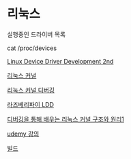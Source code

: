 # 리눅스

실행중인 드라이버 목록

cat /proc/devices

[Linux Device Driver Development 2nd](%E1%84%85%E1%85%B5%E1%84%82%E1%85%AE%E1%86%A8%E1%84%89%E1%85%B3%202dfc503b164542f0aedb457e7fb04511/Linux%20Device%20Driver%20Development%202nd%2072dd8bfc434440cc94badba00ce34389.md)

[리눅스 커널](%E1%84%85%E1%85%B5%E1%84%82%E1%85%AE%E1%86%A8%E1%84%89%E1%85%B3%202dfc503b164542f0aedb457e7fb04511/%E1%84%85%E1%85%B5%E1%84%82%E1%85%AE%E1%86%A8%E1%84%89%E1%85%B3%20%E1%84%8F%E1%85%A5%E1%84%82%E1%85%A5%E1%86%AF%2098481fb912aa44f89483804d534497c1.md)

[리눅스 커널 디버깅](%E1%84%85%E1%85%B5%E1%84%82%E1%85%AE%E1%86%A8%E1%84%89%E1%85%B3%202dfc503b164542f0aedb457e7fb04511/%E1%84%85%E1%85%B5%E1%84%82%E1%85%AE%E1%86%A8%E1%84%89%E1%85%B3%20%E1%84%8F%E1%85%A5%E1%84%82%E1%85%A5%E1%86%AF%20%E1%84%83%E1%85%B5%E1%84%87%E1%85%A5%E1%84%80%E1%85%B5%E1%86%BC%20ebcad22c919b4ae48df4acf6f54c4275.md)

[라즈베리파이 LDD](%E1%84%85%E1%85%B5%E1%84%82%E1%85%AE%E1%86%A8%E1%84%89%E1%85%B3%202dfc503b164542f0aedb457e7fb04511/%E1%84%85%E1%85%A1%E1%84%8C%E1%85%B3%E1%84%87%E1%85%A6%E1%84%85%E1%85%B5%E1%84%91%E1%85%A1%E1%84%8B%E1%85%B5%20LDD%20c46bdd882eef40798f50c4775a79b0e8.md)

[디버깅을 통해 배우는 리눅스 커널 구조와 원리1](%E1%84%85%E1%85%B5%E1%84%82%E1%85%AE%E1%86%A8%E1%84%89%E1%85%B3%202dfc503b164542f0aedb457e7fb04511/%E1%84%83%E1%85%B5%E1%84%87%E1%85%A5%E1%84%80%E1%85%B5%E1%86%BC%E1%84%8B%E1%85%B3%E1%86%AF%20%E1%84%90%E1%85%A9%E1%86%BC%E1%84%92%E1%85%A2%20%E1%84%87%E1%85%A2%E1%84%8B%E1%85%AE%E1%84%82%E1%85%B3%E1%86%AB%20%E1%84%85%E1%85%B5%E1%84%82%E1%85%AE%E1%86%A8%E1%84%89%E1%85%B3%20%E1%84%8F%E1%85%A5%E1%84%82%E1%85%A5%E1%86%AF%20%E1%84%80%E1%85%AE%E1%84%8C%E1%85%A9%E1%84%8B%E1%85%AA%20%E1%84%8B%E1%85%AF%E1%86%AB%E1%84%85%2094736389d5734f8d971d7a3dd8842e5a.md)

[udemy 강의](%E1%84%85%E1%85%B5%E1%84%82%E1%85%AE%E1%86%A8%E1%84%89%E1%85%B3%202dfc503b164542f0aedb457e7fb04511/udemy%20%E1%84%80%E1%85%A1%E1%86%BC%E1%84%8B%E1%85%B4%208b17a578ed11433fa22f5a18b4c654ca.md)

[빌드](%E1%84%85%E1%85%B5%E1%84%82%E1%85%AE%E1%86%A8%E1%84%89%E1%85%B3%202dfc503b164542f0aedb457e7fb04511/%E1%84%87%E1%85%B5%E1%86%AF%E1%84%83%E1%85%B3%202fa39cd313004e21bdfb560316bcd359.md)